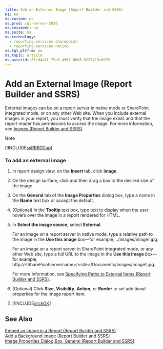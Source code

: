```yaml
---
title: Add an External Image (Report Builder and SSRS)
H1: na
ms.custom: na
ms.prod: sql-server-2016
ms.reviewer: na
ms.suite: na
ms.technology: 
  - reporting-services-sharepoint
  - reporting-services-native
ms.tgt_pltfrm: na
ms.topic: article
ms.assetid: 81fd4a1f-79a9-4967-86d6-6229413c0995
---
```

# Add an External Image (Report Builder and SSRS)
  External images can be on a report server in native mode or SharePoint integrated mode, or on any other Web site. When you include external images in your report, you must verify that the image exists and that the report reader has permissions to access the image. For more information, see [Images &#40;Report Builder and SSRS&#41;](../../Topics/TopicNameNotContainA/Images--Report-Builder-and-SSRS-.md).  
  
> [!NOTE]  
>  [!INCLUDE[ssRBRDDup](../../Token/Other/ssRBRDDup_md.md)]  
  
### To add an external image  
  
1.  In report design view, on the **Insert** tab, click **Image**.  
  
2.  On the design surface, click and then drag a box to the desired size of the image.  
  
3.  On the **General** tab of the **Image Properties** dialog box, type a name in the **Name** text box or accept the default.  
  
4.  \(Optional\) In the **Tooltip** text box, type text to display when the user hovers over the image in a report rendered for HTML.  
  
5.  In **Select the image source**, select **External**.  
  
     For an image on a report server in native mode, type a relative path to the image in the **Use this image** box—for example, ..\/images\/image1.jpg.  
  
     For an image on a report server in SharePoint integrated mode, or any other Web site, type a full URL to the image in the **Use this image** box—for example, http:\/\/\<SharePointservername\>\/\<site\>\/Documents\/images\/image1.jpg.  
  
     For more information, see [Specifying Paths to External Items &#40;Report Builder and SSRS&#41;](../../Topics/TopicNameNotContainA/Specifying-Paths-to-External-Items--Report-Builder-and-SSRS-.md).  
  
6.  \(Optional\) Click **Size**, **Visibility**, **Action**, or **Border** to set additional properties for the image report item.  
  
7.  [!INCLUDE[clickOK](../../Token/Other/clickOK_md.md)]  
  
## See Also  
 [Embed an Image in a Report &#40;Report Builder and SSRS&#41;](../../Topics/TopicNameContainA/Embed-an-Image-in-a-Report--Report-Builder-and-SSRS-.md)   
 [Add a Background Image &#40;Report Builder and SSRS&#41;](../../Topics/TopicNameContainA/Add-a-Background-Image--Report-Builder-and-SSRS-.md)   
 [Image Properties Dialog Box, General &#40;Report Builder and SSRS&#41;](../../Topics/TopicNameNotContainA/Image-Properties-Dialog-Box--General--Report-Builder-and-SSRS-.md)  
  
  